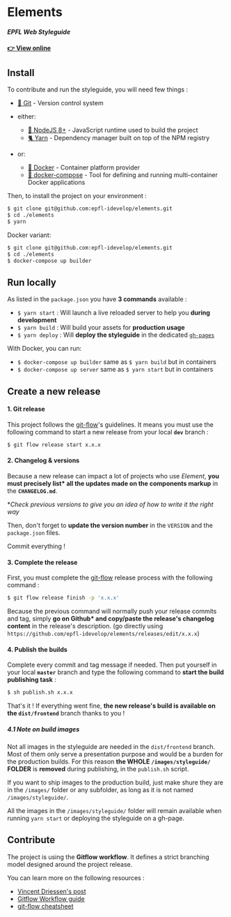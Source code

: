 # Elements
#### *EPFL Web Styleguide*

#### [👉 View online](https://epfl-idevelop.github.io/elements)

## Install

To contribute and run the styleguide, you will need few things :
- [🔀 Git](https://git-scm.com/) - Version control system
- either:

  - [📗 NodeJS 8+](https://nodejs.org/en/) - JavaScript runtime used to build the project
  - [🐈 Yarn](https://yarnpkg.com/lang/en/) - Dependency manager built on top of the NPM registry

- or:
  - [🐳 Docker](https://www.docker.com/) - Container platform provider
  - [🐳 docker-compose](https://www.docker.com/) - Tool for defining and running multi-container Docker applications

Then, to install the project on your environment :

```bash
$ git clone git@github.com:epfl-idevelop/elements.git
$ cd ./elements
$ yarn
```

Docker variant:

```bash
$ git clone git@github.com:epfl-idevelop/elements.git
$ cd ./elements
$ docker-compose up builder
```

## Run locally

As listed in the `package.json` you have **3 commands** available :

- `$ yarn start` : Will launch a live reloaded server to help you **during development**
- `$ yarn build` : Will build your assets for **production usage**
- `$ yarn deploy` : Will **deploy the styleguide** in the dedicated [`gh-pages`](https://epfl-idevelop.github.io/elements)

With Docker, you can run:
- `$ docker-compose up builder` same as `$ yarn build` but in containers
- `$ docker-compose up server` same as `$ yarn start` but in containers

## Create a new release

#### 1. Git release

This project follows the [git-flow](https://danielkummer.github.io/git-flow-cheatsheet/)'s guidelines. It means you must use the following command to start a new release from your local **`dev`** branch :

```bash
$ git flow release start x.x.x
```

#### 2. Changelog & versions

Because a new release can impact a lot of projects who use *Element*, **you must precisely list\* all the updates made on the components markup** in the **`CHANGELOG.md`**.

**Check previous versions to give you an idea of how to write it the right way*

Then, don't forget to **update the version number** in the `VERSION` and the `package.json` files.

Commit everything !

#### 3. Complete the release

First, you must complete the [git-flow](https://danielkummer.github.io/git-flow-cheatsheet/) release process with the following command :

```bash
$ git flow release finish -p 'x.x.x'
```

Because the previous command will normally push your release commits and tag, simply **go on Github\* and copy/paste the release's changelog content** in the release's description. (go directly using `https://github.com/epfl-idevelop/elements/releases/edit/x.x.x`)

#### 4. Publish the builds

Complete every commit and tag message if needed. Then put yourself in your local **`master`** branch and type the following command to **start the build publishing task** :

```bash
$ sh publish.sh x.x.x
```

That's it ! If everything went fine, **the new release's build is available on the `dist/frontend`** branch thanks to you !

##### 4.1 Note on build images
Not all images in the styleguide are needed in the `dist/frontend` branch. Most of them only serve a presentation purpose and would be a burden for the production builds. For this reason **the WHOLE `/images/styleguide/` FOLDER** is **removed** during publishing, in the `publish.sh` script.

If you want to ship images to the production build, just make shure they are in the `/images/` folder or any subfolder, as long as it is not named `/images/styleguide/`.

All the images in the `/images/styleguide/` folder will remain available when running `yarn start` or deploying the styleguide on a gh-page.

## Contribute

The project is using the **Gitflow workflow**. It defines a strict branching model designed around the project release.

You can learn more on the following resources :
- [Vincent Driessen's post](http://nvie.com/posts/a-successful-git-branching-model/)
- [Gitflow Workflow guide](https://www.atlassian.com/git/tutorials/comparing-workflows/gitflow-workflow)
- [git-flow cheatsheet](https://danielkummer.github.io/git-flow-cheatsheet/)

